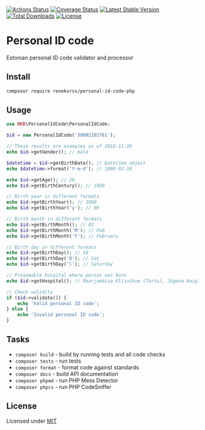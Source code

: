 [![Actions Status](https://github.com/renekorss/personal-id-code-php/workflows/build/badge.svg)](https://github.com/renekorss/personal-id-code-php/actions)
[![Coverage Status](https://coveralls.io/repos/renekorss/personal-id-code-php/badge.svg?branch=master&service=github)](https://coveralls.io/github/renekorss/personal-id-code-php?branch=master)
[![Latest Stable Version](https://poser.pugx.org/renekorss/personal-id-code-php/v/stable)](https://packagist.org/packages/renekorss/personal-id-code-php)
[![Total Downloads](https://poser.pugx.org/renekorss/personal-id-code-php/downloads)](https://packagist.org/packages/renekorss/personal-id-code-php)
[![License](https://img.shields.io/badge/license-MIT-blue.svg)](LICENSE)

# Personal ID code
Estonian personal ID code validator and processor

## Install

````bash
composer require renekorss/personal-id-code-php
````

## Usage

````php
use RKD\PersonalIdCode\PersonalIdCode;

$id = new PersonalIdCode('39002102761');

// These results are examples as of 2018-11-26
echo $id->getGender(); // male

$datetime = $id->getBirthDate(); // Datetime object
echo $datetime->format('Y-m-d'); // 1990-02-10

echo $id->getAge(); // 28
echo $id->getBirthCentury(); // 1900

// Birth year in different formats
echo $id->getBirthYear(); // 1990
echo $id->getBirthYear('y'); // 90

// Birth month in different formats
echo $id->getBirthMonth(); // 02
echo $id->getBirthMonth('M'); // Feb
echo $id->getBirthMonth('F'); // February

// Birth day in different formats
echo $id->getBirthDay(); // 10
echo $id->getBirthDay('D'); // Sat
echo $id->getBirthDay('l'); // Saturday

// Presumable hospital where person was born
echo $id->getHospital(); // Maarjamõisa Kliinikum (Tartu), Jõgeva Haigla

// Check validity
if ($id->validate()) {
    echo 'Valid personal ID code';
} else {
    echo 'Invalid personal ID code';
}
````

## Tasks

- `composer build` - build by running tests and all code checks
- `composer tests` - run tests
- `composer format` - format code against standards
- `composer docs` - build API documentation
- `composer phpmd` - run PHP Mess Detector
- `composer phpcs` - run PHP CodeSniffer

## License

Licensed under [MIT](LICENSE)
